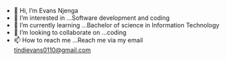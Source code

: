 - 👋 Hi, I’m Evans Njenga 
- 👀 I’m interested in ...Software development and coding
- 🌱 I’m currently learning ...Bachelor of science in Information Technology 
- 💞️ I’m looking to collaborate on ...coding 
- 📫 How to reach me ...Reach me via my email tindievans0110@gmail.com 

<!---
Tindi0110/Tindi0110 is a ✨ special ✨ repository because its `README.md` (this file) appears on your GitHub profile.
You can click the Preview link to take a look at your changes.
--->
